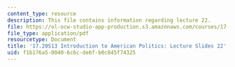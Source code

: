```yaml
---
content_type: resource
description: This file contains information regarding lecture 22.
file: https://ol-ocw-studio-app-production.s3.amazonaws.com/courses/17-20-introduction-to-american-politics-spring-2013/f1b176a500406c6cde6fb0c845f74325_MIT17_20S13_Lecture22.pdf
file_type: application/pdf
resourcetype: Document
title: '17.20S13 Introduction to American Politics: Lecture Slides 22'
uid: f1b176a5-0040-6c6c-de6f-b0c845f74325
---
```

